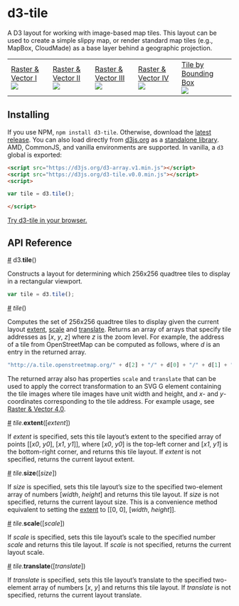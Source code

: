 # d3-tile

A D3 layout for working with image-based map tiles. This layout can be used to create a simple slippy map, or render standard map tiles (e.g., MapBox, CloudMade) as a base layer behind a geographic projection.

<table>
  <tr>
    <td>
      <a href="http://bl.ocks.org/mbostock/94b9fd26e12c586f342d">Raster & Vector I
      <br><img src="http://bl.ocks.org/mbostock/raw/94b9fd26e12c586f342d/thumbnail.png"></a>
    </td>
    <td>
      <a href="http://bl.ocks.org/mbostock/5342063">Raster & Vector II
      <br><img src="http://bl.ocks.org/mbostock/raw/5342063/thumbnail.png"></a>
    </td>
    <td>
      <a href="http://bl.ocks.org/mbostock/5914438">Raster & Vector III
      <br><img src="http://bl.ocks.org/mbostock/raw/5914438/thumbnail.png"></a>
    </td>
    <td>
      <a href="http://bl.ocks.org/mbostock/9535021">Raster & Vector IV
      <br><img src="http://bl.ocks.org/mbostock/raw/9535021/thumbnail.png"></a>
    </td>
    <td>
      <a href="http://bl.ocks.org/mbostock/eb0c48375fcdcdc00c54a92724733d0d">Tile by Bounding Box
      <br><img src="http://bl.ocks.org/mbostock/raw/eb0c48375fcdcdc00c54a92724733d0d/thumbnail.png"></a>
    </td>
  </tr>
</table>

## Installing

If you use NPM, `npm install d3-tile`. Otherwise, download the [latest release](https://github.com/d3/d3-tile/releases/latest). You can also load directly from [d3js.org](https://d3js.org) as a [standalone library](https://d3js.org/d3-tile.v0.0.min.js). AMD, CommonJS, and vanilla environments are supported. In vanilla, a `d3` global is exported:

```html
<script src="https://d3js.org/d3-array.v1.min.js"></script>
<script src="https://d3js.org/d3-tile.v0.0.min.js"></script>
<script>

var tile = d3.tile();

</script>
```

[Try d3-tile in your browser.](https://tonicdev.com/npm/d3-tile)

## API Reference

<a href="#tile" name="tile">#</a> d3.<b>tile</b>()

Constructs a layout for determining which 256x256 quadtree tiles to display in a rectangular viewport.

```js
var tile = d3.tile();
```

<a href="#_tile" name="_tile">#</a> <i>tile</i>()

Computes the set of 256x256 quadtree tiles to display given the current layout [extent](#tile_extent), [scale](#tile_scale) and [translate](#tile_translate). Returns an array of arrays that specify tile addresses as [*x*, *y*, *z*] where *z* is the zoom level. For example, the address of a tile from OpenStreetMap can be computed as follows, where *d* is an entry in the returned array.

```js
"http://a.tile.openstreetmap.org/" + d[2] + "/" + d[0] + "/" + d[1] + ".png"
```

The returned array also has properties `scale` and `translate` that can be used to apply the correct transformation to an SVG G element containing the tile images where tile images have unit width and height, and *x*- and *y*-coordinates corresponding to the tile address. For example usage, see [Raster & Vector 4.0](http://bl.ocks.org/curran/e857dbe6db49d4cac379855b0b6b58e9).

<a href="#tile_extent" name="tile_extent">#</a> <i>tile</i>.<b>extent</b>([<i>extent</i>])

If *extent* is specified, sets this tile layout’s extent to the specified array of points [[*x0*, *y0*], [*x1*, *y1*]], where [*x0*, *y0*] is the top-left corner and [*x1*, *y1*] is the bottom-right corner, and returns this tile layout. If *extent* is not specified, returns the current layout extent.

<a href="#tile_size" name="tile_size">#</a> <i>tile</i>.<b>size</b>([<i>size</i>])

If *size* is specified, sets this tile layout’s size to the specified two-element array of numbers [*width*, *height*] and returns this tile layout. If *size* is not specified, returns the current layout size. This is a convenience method equivalent to setting the [extent](#tile_extent) to [[0, 0], [*width*, *height*]].

<a href="#tile_scale" name="tile_scale">#</a> <i>tile</i>.<b>scale</b>([<i>scale</i>])

If *scale* is specified, sets this tile layout’s scale to the specified number *scale* and returns this tile layout. If *scale* is not specified, returns the current layout scale.

<a href="#tile_translate" name="tile_translate">#</a> <i>tile</i>.<b>translate</b>([<i>translate</i>])

If *translate* is specified, sets this tile layout’s translate to the specified two-element array of numbers [*x*, *y*] and returns this tile layout. If *translate* is not specified, returns the current layout translate.
